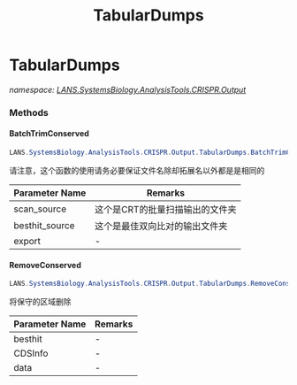 ﻿---
title: TabularDumps
---

# TabularDumps
_namespace: [LANS.SystemsBiology.AnalysisTools.CRISPR.Output](N-LANS.SystemsBiology.AnalysisTools.CRISPR.Output.html)_





### Methods

#### BatchTrimConserved
```csharp
LANS.SystemsBiology.AnalysisTools.CRISPR.Output.TabularDumps.BatchTrimConserved(System.String,System.String,System.Collections.Generic.IEnumerable{LANS.SystemsBiology.Assembly.NCBI.GenBank.CsvExports.GeneDumpInfo},System.String)
```
请注意，这个函数的使用请务必要保证文件名除却拓展名以外都是是相同的

|Parameter Name|Remarks|
|--------------|-------|
|scan_source|这个是CRT的批量扫描输出的文件夹|
|besthit_source|这个是最佳双向比对的输出文件夹|
|export|-|


#### RemoveConserved
```csharp
LANS.SystemsBiology.AnalysisTools.CRISPR.Output.TabularDumps.RemoveConserved(LANS.SystemsBiology.NCBI.Extensions.Analysis.BestHit,System.Collections.Generic.IEnumerable{LANS.SystemsBiology.Assembly.NCBI.GenBank.CsvExports.GeneDumpInfo},LANS.SystemsBiology.AnalysisTools.CRISPR.Output.GenomeScanResult)
```
将保守的区域删除

|Parameter Name|Remarks|
|--------------|-------|
|besthit|-|
|CDSInfo|-|
|data|-|



